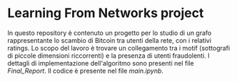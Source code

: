 # Learning From Networks project
In questo repository è contenuto un progetto per lo studio di un grafo rappresentante lo scambio di Bitcoin tra utenti della rete, con i relativi ratings. Lo scopo del lavoro è trovare un collegamento tra i motif (sottografi di piccole dimensioni riccorrenti) e la presenza di utenti fraudolenti. I dettagli di implementazione dell'algoritmo sono presenti nel file *Final_Report*. Il codice è presente nel file *main.ipynb*.
